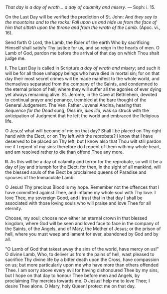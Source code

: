 
*That day is a day of wrath... a day of calamity and misery*. — Soph: i. 15.

On the Last Day will be verified the prediction of St. John: *And they say to the mountains and to the rocks: Fall upon us and hide us from the face of him that sitteth upon the throne and from the wrath of the Lamb.* (Apoc. vi., 16).

Send forth O Lord, the Lamb, the Ruler of the earth Who by sacrificing Himself shall satisfy Thy justice for us, and so reign in the hearts of men. O Lamb of God, pardon me before the arrival of that day on which Thou shalt judge me.

**I\.** The Last Day is called in Scripture *a day of wrath and misery*; and such it will be for all those unhappy beings who have died in mortal sin; for on that day their most secret crimes will be made manifest to the whole world, and themselves separated from the company of the Saints, and condemned to the eternal prison of hell, where they will suffer all the agonies of ever dying yet always remaining alive. St. Jerome, in the Cave at Bethlehem, devoted to continual prayer and penance, trembled at the bare thought of the General Judgement. The Ven. Father Juvenal Ancina, hearing that *Sequence for the Dead* sung, *Dies ire, dies illa*, was so struck with the anticipation of Judgment that he left the world and embraced the Religious life.

O Jesus! what will become of me on that day? Shall I be placed on Thy right hand with the Elect, or on Thy left with the reprobate? I know that I have deserved to be placed on Thy left, but I know also that Thou wilt still pardon me if I repent of my sins: therefore do I repent of them with my whole heart, and am resolved rather to die than offend Thee any more.

**II\.** As this will be a day of calamity and terror for the reprobate, so will it be a day of joy and triumph for the Elect; for then, in the sight of all mankind, will the blessed souls of the Elect be proclaimed queens of Paradise and spouses of the Immaculate Lamb.

O Jesus! Thy precious Blood is my hope. Remember not the offences that I have committed against Thee, and inflame my whole soul with Thy love. I love Thee, my sovereign Good, and I trust that in that day I shall be associated with those loving souls who will praise and love Thee for all eternity.

Choose, my soul; choose now either an eternal crown in that blessed kingdom, where God will be seen and loved face to face in the company of the Saints, of the Angels, and of Mary, the Mother of Jesus; or the prison of hell, where you must weep and lament for ever, abandoned by God and by all.

\"O Lamb of God that takest away the sins of the world, have mercy on us!\" O divine Lamb, Who, to deliver us from the pains of hell, wast pleased to sacrifice Thy divine life by a bitter death upon the Cross, have compassion on us; but more particularly upon me who have more than others offended Thee. I am sorry above every evil for having dishonoured Thee by my sins, but I hope on that day to honour Thee before men and Angels, by proclaiming Thy mercies towards me. O Jesus! help me to love Thee; I desire Thee alone. O Mary, holy Queen! protect me on that day.

